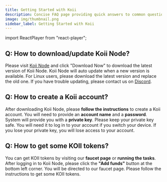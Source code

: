 ```yaml
---
title: Getting Started with Koii
description: Concise FAQ page providing quick answers to common questions about Getting Started with Koii.
image: img/thumbnail.png
sidebar_label: Getting Started with Koii
---
```


import ReactPlayer from "react-player";

## Q: How to download/update Koii Node?

Please visit [Koii Node](https://www.koii.network/nodes) and click "Download Now" to download the latest version of Koii Node. Koii Node will auto update when a new version is available. For Linux users, please download the latest version and replace the old one. If you have trouble updating, please contact us on [Discord](https://discord.com/invite/koii-network).

<ReactPlayer width="100%" controls url="https://www.youtube.com/watch?v=qyp7g4MBlJo" />

## Q: How to create a Koii account?

After downloading Koii Node, please **follow the instructions** to create a Koii account. You will need to provide an **account name** and a **password**. System will provide you with a **private key**. Please keep your private key safe. You will need it to log in to your account if you switch your device. If you lose your private key, you will lose access to your account.

## Q: How to get some KOII tokens?

You can get KOII tokens by visiting our **faucet page** or **running the tasks**. After logging in to Koii Node, please click the **"Add funds"** button at the bottom left corner. You will be directed to our faucet page. Please follow the instructions to get some KOII tokens.

<ReactPlayer width="100%" controls url="https://www.youtube.com/watch?v=jFjg_A9vTek" />
